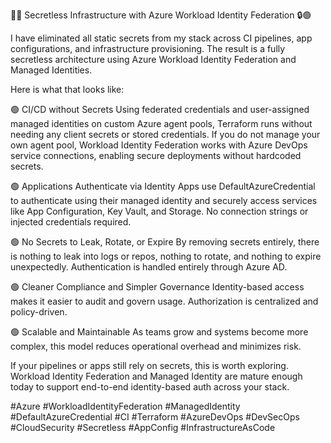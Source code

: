 🚫🔑 Secretless Infrastructure with Azure Workload Identity Federation 🔒🟢

I have eliminated all static secrets from my stack across CI pipelines, app configurations, and infrastructure provisioning. The result is a fully secretless architecture using Azure Workload Identity Federation and Managed Identities.

Here is what that looks like:

🟢 CI/CD without Secrets
Using federated credentials and user-assigned managed identities on custom Azure agent pools, Terraform runs without needing any client secrets or stored credentials.
If you do not manage your own agent pool, Workload Identity Federation works with Azure DevOps service connections, enabling secure deployments without hardcoded secrets.

🟢 Applications Authenticate via Identity
Apps use DefaultAzureCredential to authenticate using their managed identity and securely access services like App Configuration, Key Vault, and Storage. No connection strings or injected credentials required.

🟢 No Secrets to Leak, Rotate, or Expire
By removing secrets entirely, there is nothing to leak into logs or repos, nothing to rotate, and nothing to expire unexpectedly. Authentication is handled entirely through Azure AD.

🟢 Cleaner Compliance and Simpler Governance
Identity-based access makes it easier to audit and govern usage. Authorization is centralized and policy-driven.

🟢 Scalable and Maintainable
As teams grow and systems become more complex, this model reduces operational overhead and minimizes risk.

If your pipelines or apps still rely on secrets, this is worth exploring. Workload Identity Federation and Managed Identity are mature enough today to support end-to-end identity-based auth across your stack.

#Azure #WorkloadIdentityFederation #ManagedIdentity #DefaultAzureCredential #CI #Terraform #AzureDevOps #DevSecOps #CloudSecurity #Secretless #AppConfig #InfrastructureAsCode